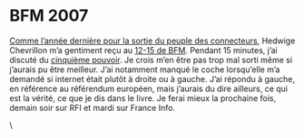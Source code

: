 # BFM 2007

[Comme l’année dernière pour la sortie du peuple des connecteurs](https://tcrouzet.com/2006/02/16/interview-bfm-2/), Hedwige Chevrillon m’a gentiment reçu au [12-15 de BFM](http://www.radiobfm.com/index.php?id=103&tx_radio_pi10%5Bemission%5D=8). Pendant 15 minutes, j’ai discuté du [cinquième pouvoir](https://tcrouzet.com/le-cinquieme-pouvoir/). Je crois m’en être pas trop mal sorti même si j’aurais pu être meilleur. J’ai notamment manqué le coche lorsqu’elle m’a demandé si internet était plutôt à droite ou à gauche. J’ai répondu à gauche, en référence au référendum européen, mais j’aurais du dire ailleurs, ce qui est la vérité, ce que je dis dans le livre. Je ferai mieux la prochaine fois, demain soir sur RFI et mardi sur France Info.

\